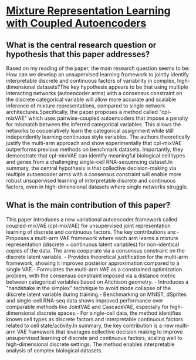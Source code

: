 # [Mixture Representation Learning with Coupled Autoencoders](https://arxiv.org/abs/2007.09880v3)

## What is the central research question or hypothesis that this paper addresses?

Based on my reading of the paper, the main research question seems to be: How can we develop an unsupervised learning framework to jointly identify interpretable discrete and continuous factors of variability in complex, high-dimensional datasets?The key hypothesis appears to be that using multiple interacting networks (autoencoder arms) with a consensus constraint on the discrete categorical variable will allow more accurate and scalable inference of mixture representations, compared to single network architectures.Specifically, the paper proposes a method called "cpl-mixVAE" which uses pairwise-coupled autoencoders that impose a penalty for mismatch between the inferred categorical variables. This allows the networks to cooperatively learn the categorical assignment while still independently learning continuous style variables. The authors theoretically justify the multi-arm approach and show experimentally that cpl-mixVAE outperforms previous methods on benchmark datasets. Importantly, they demonstrate that cpl-mixVAE can identify meaningful biological cell types and genes from a challenging single-cell RNA-sequencing dataset.In summary, the central hypothesis is that collective decision-making via multiple autoencoder arms with a consensus constraint will enable more robust unsupervised learning of interpretable discrete and continuous factors, even in high-dimensional datasets where single networks struggle.


## What is the main contribution of this paper?

This paper introduces a new variational autoencoder framework called coupled-mixVAE (cpl-mixVAE) for unsupervised joint representation learning of discrete and continuous factors. The key contributions are:- Proposes a multi-arm VAE framework where each arm learns a mixture representation (discrete + continuous latent variables) for non-identical copies of the data. The arms cooperate via a consensus constraint on the discrete latent variable. - Provides theoretical justification for the multi-arm framework, showing it improves posterior approximation compared to a single VAE.- Formulates the multi-arm VAE as a constrained optimization problem, with the consensus constraint imposed via a distance metric between categorical variables based on Aitchison geometry. - Introduces a "handshake in the simplex" technique to avoid mode collapse of the discrete latent variable during training.- Benchmarking on MNIST, dSprites and single-cell RNA-seq data shows improved performance over comparable methods like JointVAE and CascadeVAE, especially for high-dimensional discrete spaces.- For single-cell data, the method identifies known cell types as discrete factors and interpretable continuous factors related to cell state/activity.In summary, the key contribution is a new multi-arm VAE framework that leverages collective decision making to improve unsupervised learning of discrete and continuous factors, scaling well to high-dimensional discrete settings. The method enables interpretable analysis of complex biological datasets.
